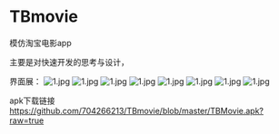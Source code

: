 # TBmovie
模仿淘宝电影app

主要是对快速开发的思考与设计，

界面展：
<img src="https://github.com/704266213/data/blob/master/1.jpg?raw=true" alt="1.jpg">
<img src="https://github.com/704266213/data/blob/master/2.jpg?raw=true" alt="1.jpg">
<img src="https://github.com/704266213/data/blob/master/3.jpg?raw=true" alt="1.jpg">
<img src="https://github.com/704266213/data/blob/master/4.jpg?raw=true" alt="1.jpg">
<img src="https://github.com/704266213/data/blob/master/5.jpg?raw=true" alt="1.jpg">
<img src="https://github.com/704266213/data/blob/master/6.jpg?raw=true" alt="1.jpg">
<img src="https://github.com/704266213/data/blob/master/7.jpg?raw=true" alt="1.jpg">
<img src="https://github.com/704266213/data/blob/master/8.jpg?raw=true" alt="1.jpg">


apk下载链接 https://github.com/704266213/TBmovie/blob/master/TBMovie.apk?raw=true